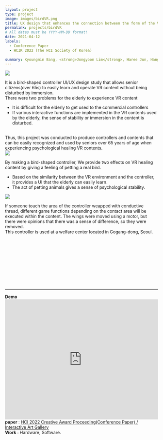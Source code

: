 ```yaml
---
layout: project
type: project
image: images/birdVR.png
title: UX design that enhances the connection between the form of the VR controller and the interaction within the content
permalink: projects/birdVR
# All dates must be YYYY-MM-DD format!
date: 2021-04-12
labels:
  - Conference Paper
  - HCIK 2022 (The HCI Society of Korea)
  
summary: Kyoungmin Bang, <strong>Jongyoon Lim</strong>, Haree Jun, Hangyeol Jo, Jean Ho Chu 
---
```

<img class="ui image" src="{{ site.baseurl }}/images/birdVR_m.png">

 It is a bird-shaped controller UI/UX design study that allows senior citizens(over 65s) to easily learn and operate VR content without being disturbed by immersion.<BR>
There were two problems for the elderly to experience VR content <BR>
- It is difficult for the elderly to get used to the commercial controllers <BR>
- If various interactive functions are implemented in the VR contents used by the elderly, the sense of stability or immersion in the content is disturbed.
<BR>
Thus, this project was conducted to produce controllers and contents that can be easily recognized and used by seniors over 65 years of age when experiencing psychological healing VR contents.  <BR>
  
  <img class="ui image" src="{{ site.baseurl }}/images/birdVR_header.png">
  
By making a bird-shaped controller, We provide two effects on VR healing content by giving a feeling of petting a real bird.<BR>
- Based on the similarity between the VR environment and the controller, it provides a UI that the elderly can easily learn.<BR>
- The act of petting animals gives a sense of psychological stability.<BR>


<img class="ui large left floated rounded image" src="{{ site.baseurl }}/images/birdVR_B.png">

If someone touch the area of the controller weapped with conductive thread, different game functions depending on the contact area will be executed within the content. The wings were moved using a motor, but there were opinions that there was a sense of difference, so they were removed.<BR>
This controller is used at a welfare center located in Gogang-dong, Seoul.


<BR><BR><BR><BR><BR><BR><BR><BR><BR>

<hr>
 <b>Demo</b>
<iframe width="100%" height="394" src="https://www.youtube.com/embed/PN5j6Vpz4kw" title="YouTube video player" frameborder="0" allow="accelerometer; autoplay; clipboard-write; encrypted-media; gyroscope; picture-in-picture" allowfullscreen></iframe><BR>
<b>paper</b> : <a href="[https://conference.hcikorea.org/pds/2022/HCIK2022%20Proceedings.pdf](https://www.dbpia.co.kr/pdf/pdfView.do?nodeId=NODE11043930&mark=0&useDate=&ipRange=N&accessgl=Y&language=ko_KR&hasTopBanner=true)"><i class=""></i>HCI 2022 Creative Award Proceeding(Conference Paper) / Interactive Art Gallery</a>
<BR>
 <b>Work</b> : Hardware, Software.  <br><BR><BR>

  
  <BR><BR><BR><BR><BR>
